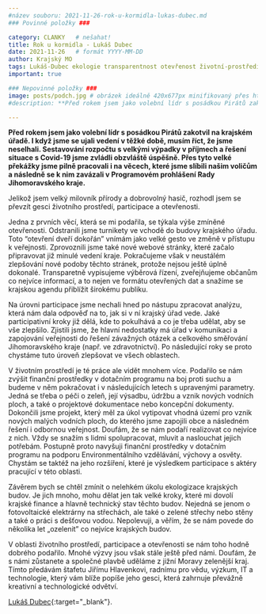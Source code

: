 ```yaml
---
#název souboru: 2021-11-26-rok-u-kormidla-lukas-dubec.md
### Povinné položky ###

category: CLANKY   # nešahat!
title: Rok u kormidla - Lukáš Dubec 
date: 2021-11-26   # formát YYYY-MM-DD
author: Krajský MO
tags: Lukáš-Dubec ekologie transparentnost otevřenost životní-prostředí # kategorie odděleny mezerami, např. volby zemědělství životní-prostředí piráti (viz https://jihomoravsky.pirati.cz/tags/)
important: true

### Nepovinné položky ###
image: posts/podch.jpg # obrázek ideálně 420x677px minifikovaný přes https://tinypng.com/
#description: **Před rokem jsem jako volební lídr s posádkou Pirátů zakotvil na krajském úřadě. I když jsme se ujali vedení v těžké době, musím říct, že jsme neselhali. Sestavování rozpočtu s velkými výpadky v příjmech a řešení situace s Covid-19 jsme zvládli obzvláště úspěšně. Přes tyto velké překážky jsme pilně pracovali i na věcech, které jsme slíbili našim voličům a následně se k nim zavázali v Programovém prohlášení Rady Jihomoravského kraje.**

---
```


**Před rokem jsem jako volební lídr s posádkou Pirátů zakotvil na krajském úřadě. I když jsme se ujali vedení v těžké době, musím říct, že jsme neselhali. Sestavování rozpočtu s velkými výpadky v příjmech a řešení situace s Covid-19 jsme zvládli obzvláště úspěšně. Přes tyto velké překážky jsme pilně pracovali i na věcech, které jsme slíbili našim voličům a následně se k nim zavázali v Programovém prohlášení Rady Jihomoravského kraje.**

Jelikož jsem velký milovník přírody a dobrovolný hasič, rozhodl jsem se převzít gesci životního prostředí, participace a otevřenosti. 

Jedna z prvních věcí, která se mi podařila, se týkala výše zmíněné otevřenosti. Odstranili jsme turnikety ve vchodě do budovy krajského úřadu. Toto “otevření dveří dokořán” vnímám jako velké gesto ve změně v přístupu k veřejnosti. Zprovoznili jsme také nové webové stránky, které začalo připravovat již minulé vedení kraje. Pokračujeme však v neustálém zlepšování nové podoby těchto stránek, protože nejsou ještě úplně dokonalé. Transparetně vypisujeme výběrová řízení, zveřejňujeme občanům co nejvíce informací, a to nejen ve formátu otevřených dat a snažíme se krajskou agendu přiblížit širokému publiku.

Na úrovni participace jsme nechali hned po nástupu zpracovat analýzu, která nám dala odpověď na to, jak si v ní krajský úřad vede. Jaké participativní kroky již dělá, kde to pokulhává a co je třeba udělat, aby se vše zlepšilo. Zjistili jsme, že hlavní nedostatky má úřad v komunikaci a zapojování veřejnosti do řešení závažných otázek a celkového směřování Jihomoravského kraje (např. ve zdravotnictví). Po následující roky se proto chystáme tuto úroveň zlepšovat ve všech oblastech.

V životním prostředí je té práce ale vidět mnohem více. Podařilo se nám zvýšit finanční prostředky v dotačním programu na boj proti suchu a budeme v něm pokračovat i v následujících letech s upravenými parametry. Jedná se třeba o péči o zeleň, její výsadbu, údržbu a vznik nových vodních ploch, a také o projektové dokumentace nebo koncepční dokumenty. Dokončili jsme projekt, který měl za úkol vytipovat vhodná území pro vznik nových malých vodních ploch, do kterého jsme zapojili obce a následném řešení i odbornou veřejnost. Doufám, že se nám podaří realizovat co nejvíce z nich. Vždy se snažím s lidmi spolupracovat, mluvit a naslouchat jejich potřebám. Postupně proto navyšuji finanční prostředky v dotačním programu na podporu Environmentálního vzdělávání, výchovy a osvěty.  Chystám se taktéž na jeho rozšíření, které je výsledkem participace s aktéry pracující v této oblasti.

Závěrem bych se chtěl zmínit o nelehkém úkolu ekologizace krajských budov. Je jich mnoho, mohu dělat jen tak velké kroky, které mi dovolí krajské finance a hlavně technický stav těchto budov. Nejedná se jenom o fotovoltaické elektrárny na střechách, ale také o zelené střechy nebo stěny a také o práci s dešťovou vodou. Nepolevuji, a věřím, že se nám povede do několika let „ozelenit” co nejvíce krajských budov. 

V oblasti životního prostředí, participace a otevřenosti se nám toho hodně dobrého podařilo. Mnohé výzvy jsou však stále ještě před námi. Doufám,  že s námi zůstanete  a společné plavbě uděláme z jižní Moravy zelenější kraj. Tímto předávám štafetu Jiřímu Hlavenkovi, radnímu pro vědu, výzkum, IT a technologie, který vám blíže popíše jeho gesci, která zahrnuje převážně kreativní a technologické odvětví. 

[Lukáš Dubec](https://jihomoravsky.pirati.cz/lide/lukas-dubec/){:target="_blank"}.
